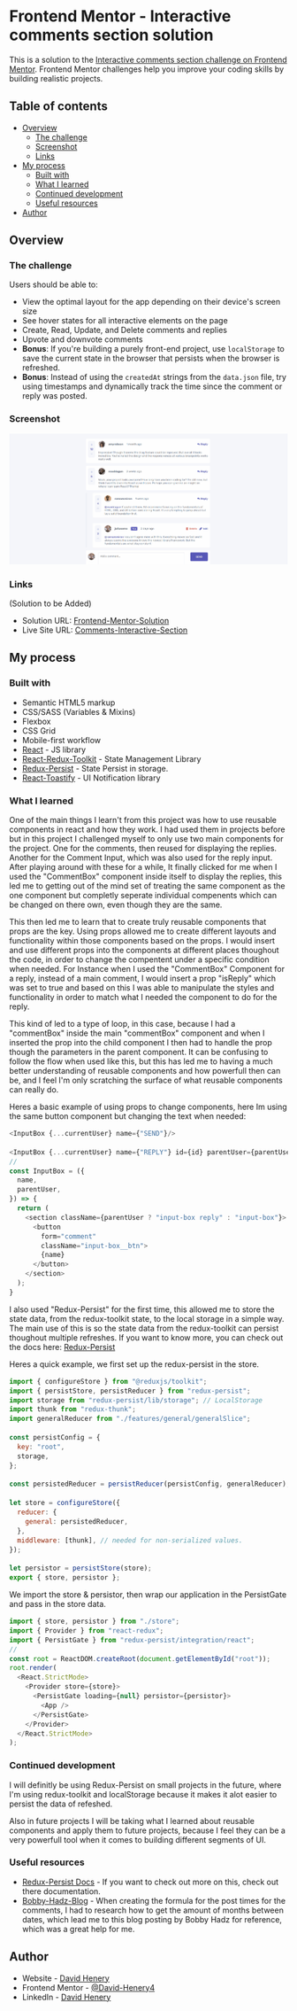 # Frontend Mentor - Interactive comments section solution

This is a solution to the [Interactive comments section challenge on Frontend Mentor](https://www.frontendmentor.io/challenges/interactive-comments-section-iG1RugEG9). Frontend Mentor challenges help you improve your coding skills by building realistic projects.

## Table of contents

- [Overview](#overview)
  - [The challenge](#the-challenge)
  - [Screenshot](#screenshot)
  - [Links](#links)
- [My process](#my-process)
  - [Built with](#built-with)
  - [What I learned](#what-i-learned)
  - [Continued development](#continued-development)
  - [Useful resources](#useful-resources)
- [Author](#author)


## Overview

### The challenge

Users should be able to:

- View the optimal layout for the app depending on their device's screen size
- See hover states for all interactive elements on the page
- Create, Read, Update, and Delete comments and replies
- Upvote and downvote comments
- **Bonus**: If you're building a purely front-end project, use `localStorage` to save the current state in the browser that persists when the browser is refreshed.
- **Bonus**: Instead of using the `createdAt` strings from the `data.json` file, try using timestamps and dynamically track the time since the comment or reply was posted.

### Screenshot

![comments-desktop-gif](./readme-image/comments-desktop.gif)

### Links

(Solution to be Added)

- Solution URL: [Frontend-Mentor-Solution](https://www.frontendmentor.io/solutions/interactivecommentsreact-scss-reduxtoolkit-reduxpersist-grid-WoTN9q2Kay)
- Live Site URL: [Comments-Interactive-Section](https://comments-interactive-section.netlify.app/)

## My process

### Built with

- Semantic HTML5 markup
- CSS/SASS (Variables & Mixins)
- Flexbox
- CSS Grid
- Mobile-first workflow
- [React](https://reactjs.org/) - JS library
- [React-Redux-Toolkit](https://nextjs.org/) - State Management Library
- [Redux-Persist](https://styled-components.com/) - State Persist in storage.
- [React-Toastify]() - UI Notification library

### What I learned

One of the main things I learn't from this project was how to use reusable components in react and how they work. I had used them in projects before but in this project I challenged myself to only use two main components for the project. One for the comments, then reused for displaying the replies. Another for the Comment Input, which was also used for the reply input. After playing around with these for a while, It finally clicked for me when I used the "CommentBox" component inside itself to display the replies, this led me to getting out of the mind set of treating the same component as the one component but completly seperate individual compenents which can be changed on there own, even though they are the same.

This then led me to learn that to create truly reusable components that props are the key. Using props allowed me to create different layouts and functionality within those components based on the props. I would insert and use different props into the components at different places thoughout the code, in order to change the compentent under a specific condition when needed. For Instance when I used the "CommentBox" Component for a reply, instead of a main comment, I would insert a prop "isReply" which was set to true and based on this I was able to manipulate the styles and functionality in order to match what I needed the component to do for the reply.

This kind of led to a type of loop, in this case, because I had a "commentBox" inside the main "commentBox" component and when I inserted the prop into the child component I then had to handle the prop though the parameters in the parent component. It can be confusing to follow the flow when used like this, but this has led me to having a much better understanding of reusable components and how powerfull then can be, and I feel I'm only scratching the surface of what reusable components can really do.

Heres a basic example of using props to change components, here Im using the same button component but changing the text when needed:

```js
<InputBox {...currentUser} name={"SEND"}/>

<InputBox {...currentUser} name={"REPLY"} id={id} parentUser={parentUser} replyingTo={user.username}/>
//
const InputBox = ({
  name,
  parentUser,
}) => {
  return (
    <section className={parentUser ? "input-box reply" : "input-box"}>
      <button
        form="comment"
        className="input-box__btn">
        {name}
      </button>
    </section>
  );
}
```

I also used "Redux-Persist" for the first time, this allowed me to store the state data, from the redux-toolkit state, to the local storage in a simple way. The main use of this is so the state data from the redux-toolkit can persist thoughout multiple refreshes.
If you want to know more, you can check out the docs here: [Redux-Persist](https://github.com/rt2zz/redux-persist)

Heres a quick example, we first set up the redux-persist in the store.

```js
import { configureStore } from "@reduxjs/toolkit";
import { persistStore, persistReducer } from "redux-persist";
import storage from "redux-persist/lib/storage"; // LocalStorage
import thunk from "redux-thunk";
import generalReducer from "./features/general/generalSlice";

const persistConfig = {
  key: "root",
  storage,
};

const persistedReducer = persistReducer(persistConfig, generalReducer);

let store = configureStore({
  reducer: {
    general: persistedReducer,
  },
  middleware: [thunk], // needed for non-serialized values.
});

let persistor = persistStore(store);
export { store, persistor };
```


We import the store & persistor, then wrap our application in the PersistGate and pass in the store data.
```js
import { store, persistor } from "./store";
import { Provider } from "react-redux";
import { PersistGate } from "redux-persist/integration/react";
//
const root = ReactDOM.createRoot(document.getElementById("root"));
root.render(
  <React.StrictMode>
    <Provider store={store}>
      <PersistGate loading={null} persistor={persistor}>
        <App />
      </PersistGate>
    </Provider>
  </React.StrictMode>
);
```

### Continued development

I will definitly be using Redux-Persist on small projects in the future, where I'm using redux-toolkit and localStorage because it makes it alot easier to persist the data of refeshed.

Also in future projects I will be taking what I learned about reusable components and apply them to future projects, because I feel they can be a very powerfull tool when it comes to building different segments of UI.

### Useful resources

- [Redux-Persist Docs](https://github.com/rt2zz/redux-persist) - If you want to check out more on this, check out there documentation.
- [Bobby-Hadz-Blog](https://bobbyhadz.com/blog/javascript-get-number-of-months-between-two-dates) - When creating the formula for the post times for the comments, I had to research how to get the amount of months between dates, which lead me to this blog posting by Bobby Hadz for reference, which was a great help for me. 

## Author

- Website - [David Henery](https://www.djhwebdevelopment.com)
- Frontend Mentor - [@David-Henery4](https://www.frontendmentor.io/profile/David-Henery4)
- LinkedIn - [David Henery](https://www.linkedin.com/in/david-henery-725458241)

